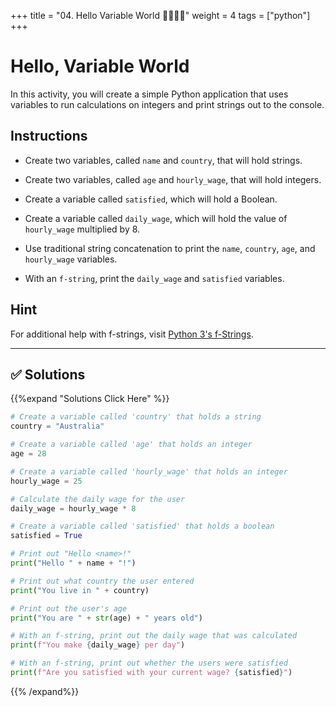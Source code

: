 +++
title = "04. Hello Variable World 👩‍🎓👨‍🎓"
weight = 4
tags = ["python"] 
+++

# Hello, Variable World

In this activity, you will create a simple Python application that uses variables to run calculations on integers and print strings out to the console.

## Instructions

* Create two variables, called `name` and `country`, that will hold strings.

* Create two variables, called `age` and `hourly_wage`, that will hold integers.

* Create a variable called `satisfied`, which will hold a Boolean.

* Create a variable called `daily_wage`, which will hold the value of `hourly_wage` multiplied by 8.

* Use traditional string concatenation to print the `name`, `country`, `age`, and `hourly_wage` variables.

* With an `f-string`, print the `daily_wage` and `satisfied` variables.

## Hint

For additional help with f-strings, visit [Python 3's f-Strings](https://realpython.com/python-f-strings/).

---

## ✅ Solutions
{{%expand "Solutions Click Here" %}}

```python
# Create a variable called 'country' that holds a string
country = "Australia"

# Create a variable called 'age' that holds an integer
age = 28

# Create a variable called 'hourly_wage' that holds an integer
hourly_wage = 25

# Calculate the daily wage for the user
daily_wage = hourly_wage * 8

# Create a variable called 'satisfied' that holds a boolean
satisfied = True

# Print out "Hello <name>!"
print("Hello " + name + "!")

# Print out what country the user entered
print("You live in " + country)

# Print out the user's age
print("You are " + str(age) + " years old")

# With an f-string, print out the daily wage that was calculated
print(f"You make {daily_wage} per day")

# With an f-string, print out whether the users were satisfied
print(f"Are you satisfied with your current wage? {satisfied}")
```


{{% /expand%}}

